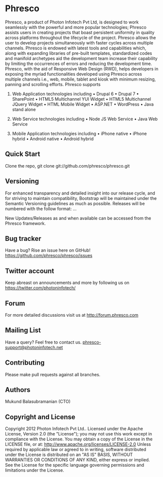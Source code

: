 Phresco 
=================
Phresco, a product of Photon Infotech Pvt Ltd, is designed to work seamlessly with the powerful and more popular technologies; Phresco assists users in creating projects that boast persistent uniformity in quality across platforms throughout the lifecycle of the project.
Phresco allows the user to develop projects simultaneously with faster cycles across multiple channels. Phresco is endowed with latest tools and capabilities which, along with expanding libraries of pre-built templates, standardized codes and manifold archetypes aid the development team increase their capability by limiting the occurrences of errors and reducing the development time.
Phresco, with the aid of Responsive Web Design (RWD), helps developers in exposing the myriad functionalities developed using Phresco across multiple channels i.e., web, mobile, tablet and kiosk with minimum resizing, panning and scrolling efforts.
Phresco supports
1.  Web Application technologies including
•	Drupal 6
•	Drupal 7
•	SharePoint
•	HTML5 Multichannel YUI Widget
•	HTML5 Multichannel JQuery Widget
•	HTML Mobile Widget
•	ASP.NET
•	WordPress
•	Java stand alone

2.	Web Service technologies including
•	Node JS Web Service
•	Java Web Service

3.	Mobile Application technologies including
•	iPhone native
•	iPhone hybrid
•	Android native
•	Android hybrid



Quick Start
-----------

Clone the repo, git clone git://github.com/phresco/phresco.git 

Versioning
----------

For enhanced transparency and detailed insight into our release cycle, and for striving to maintain compatibility, Bootstrap will be maintained under the Semantic Versioning guidelines as much as possible.
Releases will be numbered with the follow format:
<major>.<minor>.<fix>.<iteration>

New Updates/Releases as and when available can be accessed from the Phresco framework. 

Bug tracker
-----------

Have a bug? Rise an issue here on GitHub!
https://github.com/phresco/phresco/issues

Twitter account
---------------

Keep abreast on announcements and more by following us on
https://twitter.com/photoninfotech/

Forum
------

For more detailed discussions visit us at 
http://forum.phresco.com


Mailing List
------------


Have a query? Feel free to contact us.
phresco-support@photoninfotech.net

Contributing
------------

Please make pull requests against all branches. 

Authors
------------

Mukund Balasubramanian (CTO)

Copyright and License
---------------------

Copyright 2012 Photon Infotech Pvt Ltd..
Licensed under the Apache License, Version 2.0 (the "License"); you may not use this work except in compliance with the License. You may obtain a copy of the License in the LICENSE file, or at:
http://www.apache.org/licenses/LICENSE-2.0
Unless required by applicable law or agreed to in writing, software distributed under the License is distributed on an "AS IS" BASIS, WITHOUT WARRANTIES OR CONDITIONS OF ANY KIND, either express or implied. See the License for the specific language governing permissions and limitations under the License.

